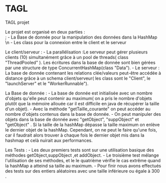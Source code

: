 # TAGL
TAGL projet


Le projet est organisé en deux parties : <br/>;
                                        - La Base de donnée pour la manipulation des données dans la HashMap \n
                                        - Les class pour la connexion entre le client et le serveur
                                        
Le client/serveur :
                  - La parallélisation :Le serveur peut gérer plusieurs clients (10) simultanément grâce à un pool de threads( class       "ThreadPooled" ).
                    Les écritures dans la base de donnée sont bien gérées par une structure de type ConcurrentHashMap(class "Data").
                  - Le serveur : La base de donnée contenant les relations clée/valeurs peut-être accédée à distance grâce à un schema client/serveur( les class sont le "Client", le "launchServer" et le "WorkerRunnable").
                  
La Base de donnée :
                  - La base de donnée est initialisée avec un nombre d'objets qu'elle peut contenir au maximum( on a pris le nombre d'objets plutôt que la mémoire allouée car il est difficile en java de récupérer la taille d'un objet).
                  - Avec la méthode "getTaille_courante" on peut accéder au nombre d'objets contenus dans la base de donnée.
                  - On peut manipuler des objets dans la base de donnée avec "getObject", "suppObject" et "getObject" . Si la taille de la hashMap dépasse la taille maximum on enlève le dernier objet de la hashMap. Cependant, on ne peut le faire qu'une fois, car il faudrait alors trouver à chaque fois le dernier objet mis dans la hashmap et celà nuirait aux performances.
                  
Les Tests :
                  - Les deux premiers tests sont sur une utilisation basique des méthodes getObject,suppObject ,et addObject. 
                  - Le troisième test mélange l'utilisation de ses méthodes, et le le quatrième vérifie le cas extrême quand la hashMap a atteind sa taille au maximum.
                  - Pour finir nous avons effectués des tests sur des entiers aléatoires avec une taille inférieure ou égale à 300 .
                      

